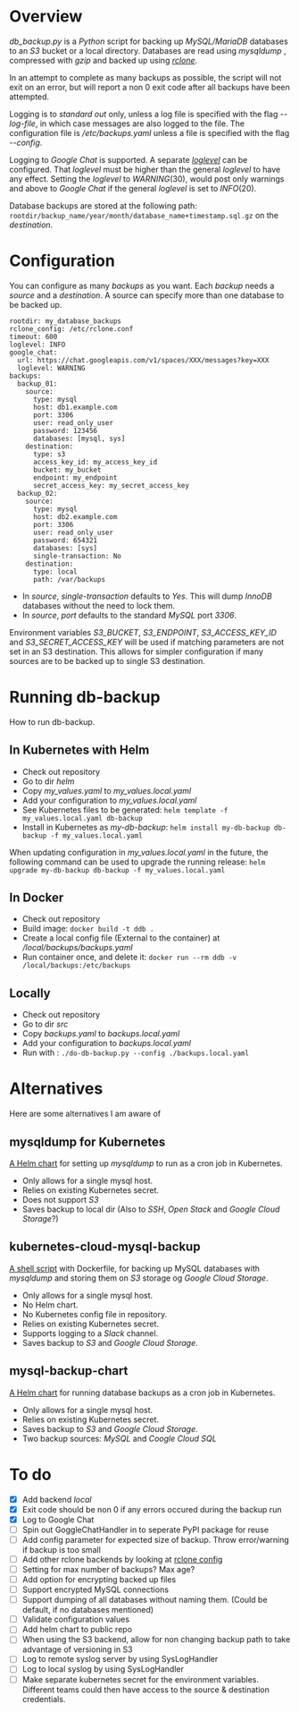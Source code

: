 # Overview
*db_backup.py* is a _Python_ script for backing up _MySQL/MariaDB_ databases to an _S3_ bucket or a local directory.
Databases are read using _mysqldump_ , compressed with _gzip_ and backed up using [_rclone_](https://rclone.org/).

In an attempt to complete as many backups as possible, the script will
not exit on an error, but will report a non 0 exit code after all backups
have been attempted.

Logging is to _standard out_ only, unless a log file
is specified with the flag _--log-file_, in which case messages are also logged to the file.
The configuration file is _/etc/backups.yaml_ unless a file is specified with the flag _--config_.

Logging to _Google Chat_ is supported. A separate [_loglevel_](https://docs.python.org/3/library/logging.html#logging-levels) can be configured.
That _loglevel_ must be higher than the general _loglevel_ to have any effect.
Setting the _loglevel_ to _WARNING_(30), would post only warnings  and above to _Google Chat_ if the general _loglevel_ is set to _INFO_(20).

Database backups are stored at the following path: `rootdir/backup_name/year/month/database_name+timestamp.sql.gz` on the _destination_.

# Configuration
You can configure as many _backups_ as you want. Each _backup_ needs a _source_ and a _destination_.
A source can specify more than one database to be backed up.

```
rootdir: my_database_backups
rclone_config: /etc/rclone.conf
timeout: 600
loglevel: INFO
google_chat:
  url: https://chat.googleapis.com/v1/spaces/XXX/messages?key=XXX
  loglevel: WARNING
backups:
  backup_01:
    source:
      type: mysql
      host: db1.example.com
      port: 3306
      user: read_only_user
      password: 123456
      databases: [mysql, sys]
    destination:
      type: s3
      access_key_id: my_access_key_id
      bucket: my_bucket
      endpoint: my_endpoint
      secret_access_key: my_secret_access_key
  backup_02:
    source:
      type: mysql
      host: db2.example.com
      port: 3306
      user: read_only_user
      password: 654321
      databases: [sys]
      single-transaction: No
    destination:
      type: local
      path: /var/backups
```

* In _source_, _single-transaction_ defaults to _Yes_. This will dump _InnoDB_ databases without the need to lock them. 
* In _source_, _port_ defaults to the standard _MySQL_ port _3306_.

Environment variables *S3_BUCKET*, *S3_ENDPOINT*, *S3_ACCESS_KEY_ID* and *S3_SECRET_ACCESS_KEY* will be used
if matching parameters are not set in an S3 destination. This allows for simpler configuration if many
sources are to be backed up to single S3 destination. 

 
# Running db-backup
How to run db-backup.

## In Kubernetes with Helm

* Check out repository
* Go to dir _helm_
* Copy *my_values.yaml* to *my_values.local.yaml*
* Add your configuration to *my_values.local.yaml*
* See Kubernetes files to be generated: `helm template -f my_values.local.yaml db-backup`
* Install in Kubernetes as _my-db-backup_: `helm install my-db-backup db-backup -f my_values.local.yaml`

When updating configuration in _my_values.local.yaml_ in the future, the following command can be used to upgrade the running release:
`helm upgrade my-db-backup db-backup -f my_values.local.yaml`

## In Docker
* Check out repository
* Build image: `docker build -t ddb .`
* Create a local config file (External to the container) at _/local/backups/backups.yaml_
* Run container once, and delete it: `docker run --rm ddb -v /local/backups:/etc/backups`

## Locally

* Check out repository
* Go to dir _src_
* Copy *backups.yaml* to *backups.local.yaml*
* Add your configuration to *backups.local.yaml*
* Run with : `./do-db-backup.py --config ./backups.local.yaml`

# Alternatives
Here are some alternatives I am aware of

## mysqldump for Kubernetes
[A Helm chart](https://hub.helm.sh/charts/stable/mysqldump) for setting
up _mysqldump_ to run as a cron job in Kubernetes.

* Only allows for a single mysql host.
* Relies on existing Kubernetes secret.
* Does not support _S3_
* Saves backup to local dir (Also to _SSH_, _Open Stack_ and _Google Cloud Storage_?)

## kubernetes-cloud-mysql-backup
[A shell script](https://github.com/benjamin-maynard/kubernetes-cloud-mysql-backup)
with Dockerfile, for backing up MySQL databases with _mysqldump_ and storing them
on _S3_ storage og _Google Cloud Storage_.

* Only allows for a single mysql host.
* No Helm chart.
* No Kubernetes config file in repository.
* Relies on existing Kubernetes secret.
* Supports logging to a _Slack_ channel.
* Saves backup to _S3_ and _Google Cloud Storage_.

## mysql-backup-chart
[A Helm chart](https://github.com/softonic/mysql-backup-chart) for
running database backups as a cron job in Kubernetes.

* Only allows for a single mysql host.
* Relies on existing Kubernetes secret.
* Saves backup to _S3_ and _Google Cloud Storage_.
* Two backup sources: _MySQL_ and _Coogle Cloud SQL_

# To do
- [x] Add backend _local_
- [x] Exit code should be non 0 if any errors occured during the backup run
- [x] Log to Google Chat
- [ ] Spin out GoggleChatHandler in to seperate PyPI package for reuse
- [ ] Add config parameter for expected size of backup. Throw error/warning if backup is too small
- [ ] Add other rclone backends by looking at [rclone config](https://rclone.org/s3/#wasabi)
- [ ] Setting for max number of backups? Max age?
- [ ] Add option for encrypting backed up files
- [ ] Support encrypted MySQL connections
- [ ] Support dumping of all databases without naming them. (Could be default, if no databases mentioned)
- [ ] Validate configuration values
- [ ] Add helm chart to public repo
- [ ] When using the S3 backend, allow for non changing backup path to take advantage of versioning in S3
- [ ] Log to remote syslog server by using SysLogHandler
- [ ] Log to local syslog by using SysLogHandler
- [ ] Make separate kubernetes secret for the environment variables. Different teams could then have access to the source & destination credentials.
